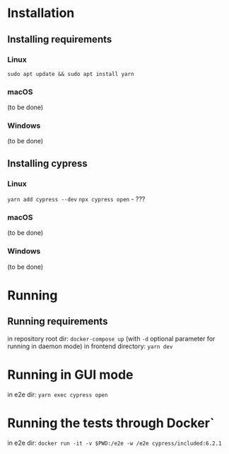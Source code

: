 # Installation
## Installing requirements
### Linux
`sudo apt update && sudo apt install yarn`
### macOS
(to be done)
### Windows
(to be done)
## Installing cypress
### Linux
`yarn add cypress --dev`
`npx cypress open` - ???
### macOS
(to be done)
### Windows
(to be done)
# Running
## Running requirements
in repository root dir: `docker-compose up` (with `-d` optional parameter for running in daemon mode)
in frontend directory: `yarn dev`
# Running in GUI mode
in e2e dir: `yarn exec cypress open`
# Running the tests through Docker`
in e2e dir: `docker run -it -v $PWD:/e2e -w /e2e cypress/included:6.2.1`

